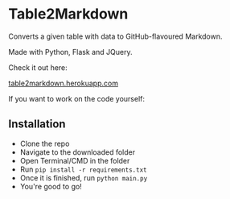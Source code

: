 # Table2Markdown

Converts a given table with data to GitHub-flavoured Markdown. 

Made with Python, Flask and JQuery.

Check it out here: 

[table2markdown.herokuapp.com](https://table2markdown.herokuapp.com/)

If you want to work on the code yourself:

## Installation

- Clone the repo
- Navigate to the downloaded folder
- Open Terminal/CMD in the folder
- Run `pip install -r requirements.txt`
- Once it is finished, run `python main.py`
- You're good to go! 